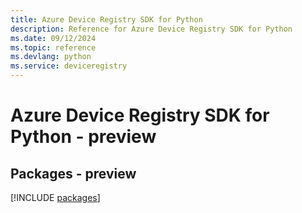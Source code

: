 ```yaml
---
title: Azure Device Registry SDK for Python
description: Reference for Azure Device Registry SDK for Python
ms.date: 09/12/2024
ms.topic: reference
ms.devlang: python
ms.service: deviceregistry
---
```

# Azure Device Registry SDK for Python - preview
## Packages - preview
[!INCLUDE [packages](device-registry-index.md)]